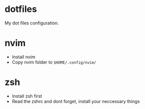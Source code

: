 # dotfiles

My dot files configuration.

# nvim

- Install nvim
- Copy nvim folder to `$HOME/.config/nvim/`

# zsh

- Install zsh first
- Read the zshrc and dont forget, install your neccessary things

